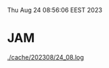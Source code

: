 Thu Aug 24 08:56:06 EEST 2023
# JAM
<a href='./cache/202308/24_08.log'>./cache/202308/24_08.log</a>
